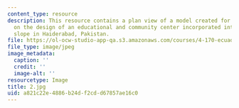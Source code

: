 ```yaml
---
content_type: resource
description: This resource contains a plan view of a model created for a workshop
  on the design of an educational and community center incorporated into a south-facing
  slope in Haiderabad, Pakistan.
file: https://ol-ocw-studio-app-qa.s3.amazonaws.com/courses/4-170-ecuador-workshop-fall-2006/a821c22e4886b24df2cdd67857ae16c0_2.jpg
file_type: image/jpeg
image_metadata:
  caption: ''
  credit: ''
  image-alt: ''
resourcetype: Image
title: 2.jpg
uid: a821c22e-4886-b24d-f2cd-d67857ae16c0
---
```

